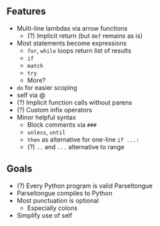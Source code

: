 ## Features

* Multi-line lambdas via arrow functions
  * (?) Implicit return (but `def` remains as is)
* Most statements become expressions
  * `for`, `while` loops return list of results
  * `if`
  * `match`
  * `try`
  * More?
* `do` for easier scoping
* self via @
* (?) Implicit function calls without parens
* (?) Custom infix operators
* Minor helpful syntax
  * Block comments via `###`
  * `unless`, `until`
  * `then` as alternative for one-line `if ...:`
  * (?) `..` and `...` alternative to range

## Goals

* (?) Every Python program is valid Parseltongue
* Parseltongue compiles to Python
* Most punctuation is optional
  * Especially colons
* Simplify use of self
